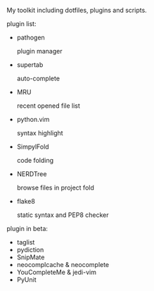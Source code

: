 My toolkit including dotfiles, plugins and scripts.

plugin list:
* pathogen

    plugin manager
* supertab 

    auto-complete
* MRU 

    recent opened file list
* python.vim 

    syntax highlight
* SimpylFold

    code folding
* NERDTree

    browse files in project fold
* flake8

    static syntax and PEP8 checker

plugin in beta:
* taglist
* pydiction
* SnipMate
* neocomplcache & neocomplete
* YouCompleteMe & jedi-vim
* PyUnit
